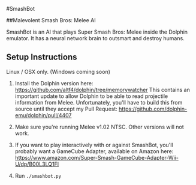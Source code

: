 #SmashBot

##Malevolent Smash Bros: Melee AI

SmashBot is an AI that plays Super Smash Bros: Melee inside the Dolphin emulator. It has a neural network brain to outsmart and destroy humans.

## Setup Instructions

Linux / OSX only. (Windows coming soon)

1. Install the Dolphin version here:
https://github.com/altf4/dolphin/tree/memorywatcher
This contains an important update to allow Dolphin to be able to read projectile information from Melee. Unfortunately, you'll have to build this from source until they accept my Pull Request:
https://github.com/dolphin-emu/dolphin/pull/4407

2. Make sure you're running Melee v1.02 NTSC. Other versions will not work.

3. If you want to play interactively with or against SmashBot, you'll probably want a GameCube Adapter, available on Amazon here: https://www.amazon.com/Super-Smash-GameCube-Adapter-Wii-U/dp/B00L3LQ1FI

4. Run `./smashbot.py`
